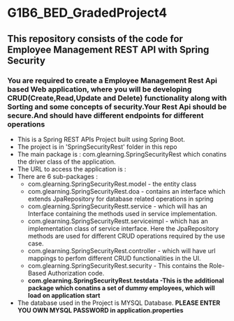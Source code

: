 # G1B6_BED_GradedProject4
## This repository consists of the code for Employee Management REST API with Spring Security 
### You are required to create a Employee Management Rest Api based Web application, where you will be developing CRUD(Create,Read,Update and Delete) functionality along with Sorting and some concepts of security.Your Rest Api should be secure.And should have different endpoints for different operations

* This is a Spring REST APIs Project built using Spring Boot.
* The project is in 'SpringSecurityRest' folder in this repo
* The main package is : com.glearning.SpringSecurityRest which conatins the driver class of the application.
* The URL to access the application is : 
* There are 6 sub-packages :
    * com.glearning.SpringSecurityRest.model - the entity class
    * com.glearning.SpringSecurityRest.doa - contains an interface which extends JpaRepository for database related operations in spring
    * com.glearning.SpringSecurityRestt.service - which will has an Interface containing the methods used in service implementation.
    * com.glearning.SpringSecurityRestt.serviceimpl - which has an implementation class of service interface. Here the JpaRepository methods are used for                                                               different CRUD operations required by the use case.
    * com.glearning.SpringSecurityRest.controller - which will have url mappings to perfom different CRUD functionalities in the UI.
    * com.glearning.SpringSecurityRest.security - This contains the Role-Based Authorization code.
    * **com.glearning.SpringSecurityRest.testdata -This is the additional package which conatins a set of dummy employees, which will load on application start**
* The database used in the Project is MYSQL Database. **PLEASE ENTER YOU OWN MYSQL PASSWORD in application.properties**


